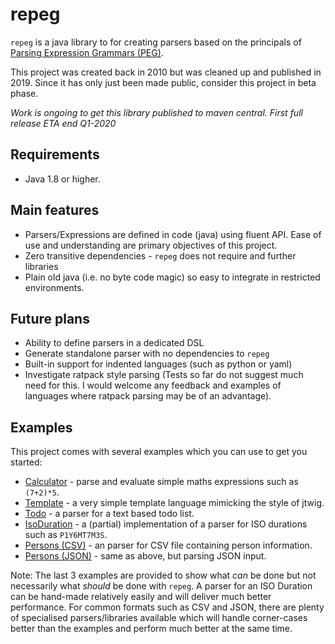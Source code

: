 # repeg

`repeg` is a java library to for creating parsers based on the principals of [Parsing Expression Grammars (PEG)](https://en.wikipedia.org/wiki/Parsing_expression_grammar).

This project was created back in 2010 but was cleaned up and published in 2019.  Since it has only just been made public,
consider this project in beta phase. 

*Work is ongoing to get this library published to maven central.  First full release ETA end Q1-2020*

## Requirements

* Java 1.8 or higher.
 
## Main features

* Parsers/Expressions are defined in code (java) using fluent API.  Ease of use and understanding are primary objectives of this project.
* Zero transitive dependencies - `repeg` does not require and further libraries
* Plain old java (i.e. no byte code magic) so easy to integrate in restricted environments.

## Future plans

* Ability to define parsers in a dedicated DSL
* Generate standalone parser with no dependencies to `repeg`
* Built-in support for indented languages (such as python or yaml)
* Investigate ratpack style parsing (Tests so far do not suggest much need for this.  I would welcome any feedback and examples of
languages where ratpack parsing may be of an advantage).

## Examples

This project comes with several examples which you can use to get you started:

* [Calculator](src/test/java/net/netnook/repeg/examples/calculator/ParserFactory.java) - parse and evaluate simple maths expressions such as `(7+2)*5`.
* [Template](src/test/java/net/netnook/repeg/examples/template/ParserFactory.java) - a very simple template language mimicking the style of jtwig.  
* [Todo](src/test/java/net/netnook/repeg/examples/todo/ParserFactory.java) - a parser for a text based todo list.
* [IsoDuration](src/test/java/net/netnook/repeg/examples/isoduration/ParserFactory.java) - a (partial) implementation of a parser for ISO durations such as `P1Y6MT7M3S`.
* [Persons (CSV)](src/test/java/net/netnook/repeg/examples/persons/csv/ParserFactory.java) - an parser for CSV file containing person information.
* [Persons (JSON)](src/test/java/net/netnook/repeg/examples/persons/json/ParserFactory.java) - same as above, but parsing JSON input.

Note:  The last 3 examples are provided to show what *can* be done but not necessarily what *should* be done with `repeg`.  A
parser for an ISO Duration can be hand-made relatively easily and will deliver much better performance.  For common formats such
as CSV and JSON, there are plenty of specialised parsers/libraries available which will handle corner-cases better than the 
examples and perform much better at the same time.
 
